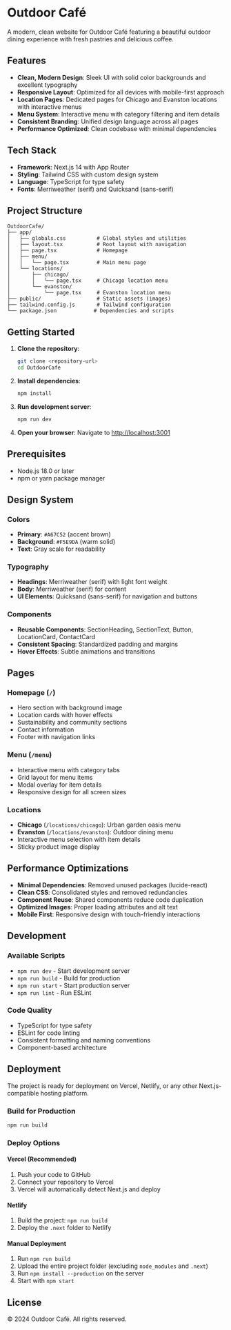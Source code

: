 # Outdoor Café

A modern, clean website for Outdoor Café featuring a beautiful outdoor dining experience with fresh pastries and delicious coffee.

## Features

- **Clean, Modern Design**: Sleek UI with solid color backgrounds and excellent typography
- **Responsive Layout**: Optimized for all devices with mobile-first approach
- **Location Pages**: Dedicated pages for Chicago and Evanston locations with interactive menus
- **Menu System**: Interactive menu with category filtering and item details
- **Consistent Branding**: Unified design language across all pages
- **Performance Optimized**: Clean codebase with minimal dependencies

## Tech Stack

- **Framework**: Next.js 14 with App Router
- **Styling**: Tailwind CSS with custom design system
- **Language**: TypeScript for type safety
- **Fonts**: Merriweather (serif) and Quicksand (sans-serif)

## Project Structure

```
OutdoorCafe/
├── app/
│   ├── globals.css          # Global styles and utilities
│   ├── layout.tsx           # Root layout with navigation
│   ├── page.tsx             # Homepage
│   ├── menu/
│   │   └── page.tsx         # Main menu page
│   └── locations/
│       ├── chicago/
│       │   └── page.tsx     # Chicago location menu
│       └── evanston/
│           └── page.tsx     # Evanston location menu
├── public/                  # Static assets (images)
├── tailwind.config.js       # Tailwind configuration
└── package.json            # Dependencies and scripts
```

## Getting Started

1. **Clone the repository**:
   ```bash
   git clone <repository-url>
   cd OutdoorCafe
   ```

2. **Install dependencies**:
   ```bash
   npm install
   ```

3. **Run development server**:
   ```bash
   npm run dev
   ```

4. **Open your browser**:
   Navigate to [http://localhost:3001](http://localhost:3001)

## Prerequisites

- Node.js 18.0 or later
- npm or yarn package manager

## Design System

### Colors
- **Primary**: `#A67C52` (accent brown)
- **Background**: `#F5E9DA` (warm solid)
- **Text**: Gray scale for readability

### Typography
- **Headings**: Merriweather (serif) with light font weight
- **Body**: Merriweather (serif) for content
- **UI Elements**: Quicksand (sans-serif) for navigation and buttons

### Components
- **Reusable Components**: SectionHeading, SectionText, Button, LocationCard, ContactCard
- **Consistent Spacing**: Standardized padding and margins
- **Hover Effects**: Subtle animations and transitions

## Pages

### Homepage (`/`)
- Hero section with background image
- Location cards with hover effects
- Sustainability and community sections
- Contact information
- Footer with navigation links

### Menu (`/menu`)
- Interactive menu with category tabs
- Grid layout for menu items
- Modal overlay for item details
- Responsive design for all screen sizes

### Locations
- **Chicago** (`/locations/chicago`): Urban garden oasis menu
- **Evanston** (`/locations/evanston`): Outdoor dining menu
- Interactive menu selection with item details
- Sticky product image display

## Performance Optimizations

- **Minimal Dependencies**: Removed unused packages (lucide-react)
- **Clean CSS**: Consolidated styles and removed redundancies
- **Component Reuse**: Shared components reduce code duplication
- **Optimized Images**: Proper loading attributes and alt text
- **Mobile First**: Responsive design with touch-friendly interactions

## Development

### Available Scripts
- `npm run dev` - Start development server
- `npm run build` - Build for production
- `npm run start` - Start production server
- `npm run lint` - Run ESLint

### Code Quality
- TypeScript for type safety
- ESLint for code linting
- Consistent formatting and naming conventions
- Component-based architecture

## Deployment

The project is ready for deployment on Vercel, Netlify, or any other Next.js-compatible hosting platform.

### Build for Production
```bash
npm run build
```

### Deploy Options

#### Vercel (Recommended)
1. Push your code to GitHub
2. Connect your repository to Vercel
3. Vercel will automatically detect Next.js and deploy

#### Netlify
1. Build the project: `npm run build`
2. Deploy the `.next` folder to Netlify

#### Manual Deployment
1. Run `npm run build`
2. Upload the entire project folder (excluding `node_modules` and `.next`)
3. Run `npm install --production` on the server
4. Start with `npm start`

## License

© 2024 Outdoor Café. All rights reserved. 